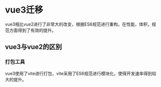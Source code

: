# vue3迁移
vue3相比vue2进行了非常大的改变，根据ES6规范进行重构，在性能，体积，规范方面得到了有效的提升。

## vue3与vue2的区别

### 打包工具

vue3使用了vite进行打包，vite采用了ES6规范进行模块化，使得开发速率得到较大的提升。
